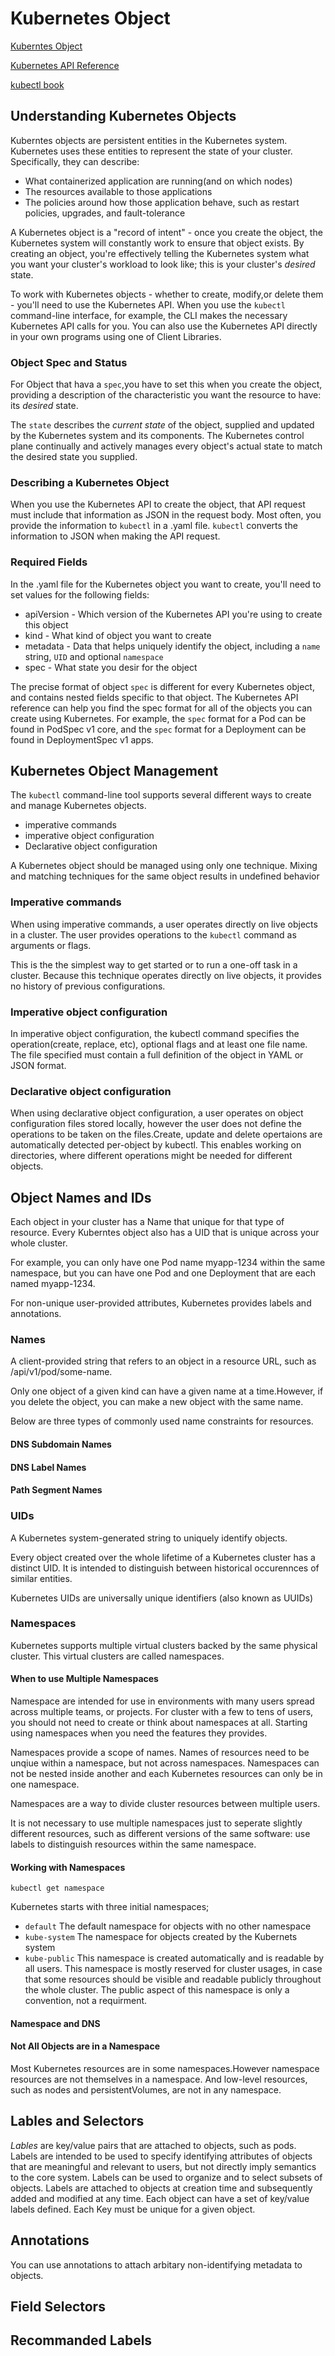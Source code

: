 # Kubernetes Object

[Kuberntes Object](https://kubernetes.io/docs/concepts/overview/working-with-objects/kubernetes-objects/)

[Kubernetes API Reference](https://kubernetes.io/docs/reference/generated/kubernetes-api/v1.18/)

[kubectl book](https://kubectl.docs.kubernetes.io/)

## Understanding Kubernetes Objects

Kuberntes objects are persistent entities in the Kubernetes system. Kubernetes uses these entities to represent the state of your cluster. Specifically, they can describe:

- What containerized application are running(and on which nodes)
- The resources available to those applications
- The policies around how those application behave, such as restart policies, upgrades, and fault-tolerance

A Kubernetes object is a "record of intent" - once you create the object, the Kubernetes system will constantly work to ensure that object exists. By creating an object, you're effectively telling the Kubernetes system what you want your cluster's workload to look like; this is your cluster's *desired* state.

To work with Kubernetes objects - whether to create, modify,or delete them - you'll need to use the Kubernetes API. When you use the `kubectl` command-line interface, for example, the CLI makes the necessary Kubernetes API calls for you. You can also use the Kubernetes API directly in your own programs using one of Client Libraries.

### Object Spec and Status

For Object that hava a `spec`,you have to set this when you create the object, providing a description of the characteristic you want the resource to have: its *desired* state.

The `state` describes the *current state* of the object, supplied and updated by the Kubernetes system and its components. The Kubernetes control plane continually and actively manages every object's actual state to match the desired state you supplied.

### Describing a Kubernetes Object

When you use the Kubernetes API to create the object, that API request must include that information as JSON in the request body. Most often, you provide the information to `kubectl` in a .yaml file. `kubectl` converts the information to JSON when making the API request.

### Required Fields

In the .yaml file for the Kubernetes object you want to create, you'll need to set values for the following fields:

- apiVersion - Which version of the Kubernetes API you're using to create this object
- kind - What kind of object you want to create
- metadata - Data that helps uniquely identify the object, including a `name` string, `UID` and optional `namespace`
- spec - What state you desir for the object

The precise format of object `spec` is different for every Kubernetes object, and contains nested fields specific to that object. The Kubernetes API reference can help you find the spec format for all of the objects you can create using Kubernetes. For example, the `spec` format for a Pod can be found in PodSpec v1 core, and the `spec` format for a Deployment can be found in DeploymentSpec v1 apps.

## Kubernetes Object Management

The `kubectl` command-line tool supports several different ways to create and manage Kubernetes objects.

- imperative commands
- imperative object configuration
- Declarative object configuration

A Kubernetes object should be managed using only one technique. Mixing and matching techniques for the same object results in undefined behavior

### Imperative commands

When using imperative commands, a user operates directly on live objects in a cluster. The user provides operations to the `kubectl` command as arguments or flags.

This is the the simplest way to get started or to run a one-off task in a cluster. Because this technique operates directly on live objects, it provides no history of previous configurations.

### Imperative object configuration

In imperative object configuration, the kubectl command specifies the operation(create, replace, etc), optional flags and at least one file name. The file specified must contain a full definition of the object in YAML or JSON format.

### Declarative object configuration

When using declarative object configuration, a user operates on object configuration files stored locally, however the user does not define the operations to be taken on the files.Create, update and delete opertaions are automatically detected per-object by kubectl. This enables working on directories, where different operations might be needed for different objects.

## Object Names and IDs

Each object in your cluster has a Name that unique for that type of resource. Every Kuberntes object also has a UID that is unique across your whole cluster.

For example, you can only have one Pod name myapp-1234 within the same namespace, but you can have one Pod and one Deployment that are each named myapp-1234.

For non-unique user-provided attributes, Kubernetes provides labels and annotations.

### Names

A client-provided string that refers to an object in a resource URL, such as /api/v1/pod/some-name.

Only one object of a given kind can have a given name at a time.However, if you delete the object, you can make a new object with the same name.

Below are three types of commonly used name constraints for resources.

#### DNS Subdomain Names

#### DNS Label Names

#### Path Segment Names

### UIDs

A Kubernetes system-generated string to uniquely identify objects.

Every object created over the whole lifetime of a Kubernetes cluster has a distinct UID. It is intended to distinguish between historical occurennces of similar entities.

Kubernetes UIDs are universally unique identifiers (also known as UUIDs)

### Namespaces

Kubernetes supports multiple virtual clusters backed by the same physical cluster. This virtual clusters are called namespaces.

#### When to use Multiple Namespaces

Namespace are intended for use in environments with many users spread across multiple teams, or projects. For cluster with a few to tens of users, you should not need to create or think about namespaces at all. Starting using namespaces when you need the features they provides.

Namespaces provide a scope of names. Names of resources need to be unqiue within a namespace, but not across namespaces. Namespaces can not be nested inside another and each Kubernetes resources can only be in one namespace.

Namespaces are a way to divide cluster resources between multiple users.

It is not necessary to use multiple namespaces just to seperate slightly different resources, such as different versions of the same software: use labels to distinguish resources within the same namespace.

#### Working with Namespaces

`kubectl get namespace`

Kubernetes starts with three initial namespaces;

- `default` The default namespace for objects with no other namespace
- `kube-system` The namespace for objects created by the Kubernets system
- `kube-public` This namespace is created automatically and is readable by all users. This namespace is mostly reserved for cluster usages, in case that some resources should be visible and readable publicly throughout the whole cluster. The public aspect of this namespace is only a convention, not a requirment.

#### Namespace and DNS

#### Not All Objects are in a Namespace

Most Kubernetes resources are in some namespaces.However namespace resources are not themselves in a namespace. And low-level resources, such as nodes and persistentVolumes, are not in any namespace.

## Lables and Selectors

*Lables* are key/value pairs that are attached to objects, such as pods. Labels are intended to be used to specify identifying attributes of objects that are meaningful and relevant to users, but not directly imply semantics to the core system. Labels can be used to organize and to select subsets of objects. Labels are attached to objects at creation time and subsequently added and modified at any time. Each object can have a set of key/value labels defined. Each Key must be unique for a given object.

## Annotations

You can use annotations to attach arbitary non-identifying metadata to objects.

## Field Selectors

## Recommanded Labels

